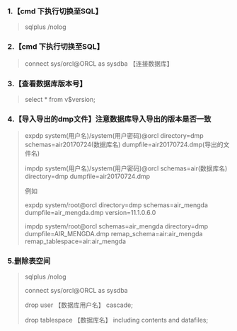 ### 1.【cmd 下执行切换至SQL】
> sqlplus /nolog 

### 2.【cmd 下执行切换至SQL】
> connect sys/orcl@ORCL as sysdba 【连接数据库】

### 3.【查看数据库版本号】
> select * from v$version; 

### 4.【导入导出的dmp文件】注意数据库导入导出的版本是否一致
> expdp system(用户名)/system(用户密码)@orcl directory=dmp schemas=air20170724(数据库名) dumpfile=air20170724.dmp(导出的文件名)
>
> impdp system(用户名)/system(用户密码)@orcl schemas=air(数据库名) directory=dmp dumpfile=air20170724.dmp
>
> 例如
>
> expdp system/root@orcl directory=dmp schemas=air_mengda dumpfile=air_mengda.dmp version=11.1.0.6.0
>
> impdp system/root@orcl schemas=air_mengda directory=dmp dumpfile=AIR_MENGDA.dmp  remap_schema=air:air_mengda remap_tablespace=air:air_mengda 

### 5.删除表空间
> sqlplus /nolog
>
> connect sys/orcl@ORCL as sysdba
>
> drop user 【数据库用户名】 cascade; 
>
> drop tablespace 【数据库名】 including contents and datafiles;

